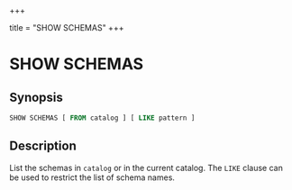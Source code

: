 +++

title = "SHOW SCHEMAS"
+++

SHOW SCHEMAS
============

Synopsis
--------

``` sql
SHOW SCHEMAS [ FROM catalog ] [ LIKE pattern ]
```

Description
-----------

List the schemas in `catalog` or in the current catalog. The `LIKE` clause can be used to restrict the list of schema names.
